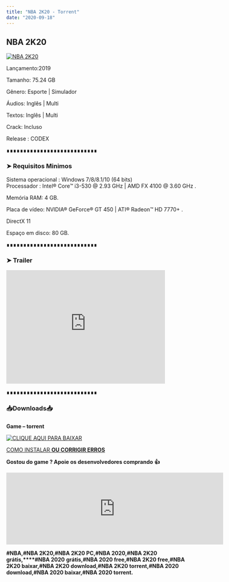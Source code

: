 ```yaml
---
title: "NBA 2K20 - Torrent"
date: "2020-09-18"
---
```


## NBA 2K20

[![](https://1.bp.blogspot.com/-0CRjKn1m-oY/Xi3r8q2GEDI/AAAAAAAAANY/OLmWZmDu7NQDLrgegZi0nBFicg6w6eEHwCLcBGAsYHQ/s640/nba2k20_sbanner.jpg "NBA 2K20")](https://1.bp.blogspot.com/-0CRjKn1m-oY/Xi3r8q2GEDI/AAAAAAAAANY/OLmWZmDu7NQDLrgegZi0nBFicg6w6eEHwCLcBGAsYHQ/s1600/nba2k20_sbanner.jpg)

Lançamento:2019

Tamanho: 75.24 GB

Gênero: Esporte | Simulador

Áudios: Inglês | Multi

Textos: Inglês | Multi

Crack: Incluso

Release : CODEX

∎∎∎∎∎∎∎∎∎∎∎∎∎∎∎∎∎∎∎∎∎∎∎∎∎∎∎

  

### ➤ Requisitos Minimos

Sistema operacional : Windows 7/8/8.1/10 (64 bits)  
Processador : Intel® Core™ i3-530 @ 2.93 GHz | AMD FX 4100 @ 3.60 GHz . 

Memória RAM: 4 GB.

Placa de vídeo: NVIDIA® GeForce® GT 450 | ATI® Radeon™ HD 7770+ .

DirectX 11

Espaço em disco: 80 GB.

∎∎∎∎∎∎∎∎∎∎∎∎∎∎∎∎∎∎∎∎∎∎∎∎∎∎∎

  

  

### ➤ Trailer

  

<iframe allow="accelerometer; autoplay; encrypted-media; gyroscope; picture-in-picture" allowfullscreen frameborder="0" height="300" src="https://www.youtube-nocookie.com/embed/FQ7WBnSvjIo" width="420"></iframe>

  

  

  

∎∎∎∎∎∎∎∎∎∎∎∎∎∎∎∎∎∎∎∎∎∎∎∎∎∎∎

###   

### 📥Downloads📥

### 

**Game – torrent**

[![](https://1.bp.blogspot.com/-RBh2DeQzAe8/XwRU-bThfxI/AAAAAAAAAyk/mhrHLuqp6DADYjlr9cMsETB9z8v9liz0wCLcBGAsYHQ/s320/3185816cd74683d96d375aa5f1443064.png "CLIQUE AQUI PARA BAIXAR")](https://stfly.me/WZK0T)

[COMO INSTALAR **OU CORRIGIR ERROS**](https://pirategamesgod.blogspot.com/p/suporte.html)

**Gostou do game ? Apoie os desenvolvedores comprando** **👍**

<iframe frameborder="0" height="190" src="https://store.steampowered.com/widget/1089350/" width="574"></iframe>

**#NBA,****#NBA 2K20,****#NBA 2K20 PC,****#NBA 2020,****#NBA 2K20 grátis,****#NBA 2020** **grátis,****#NBA 2020 free,****#NBA 2K20 free,****#NBA 2K20 baixar,****#NBA 2K20 download,****#NBA 2K20 torrent,****#NBA 2020 download,****#NBA 2020 baixar,****#NBA 2020 torrent.**
